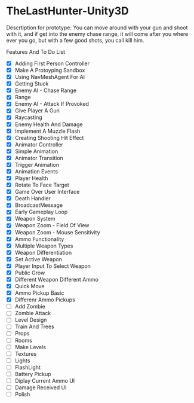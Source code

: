 # TheLastHunter-Unity3D

Descrtiption for prototype: 
  You can move around with your gun and shoot with it, and if get into the enemy chase  range, it will come after you where ever you go, but with a few good shots, you call kill   him.

Features And To Do List

- [x] Adding First Person Controller
- [x] Make A Protoyping Sandbox
- [x] Using NavMeshAgent For AI
- [x] Getting Stuck
- [x] Enemy AI - Chase Range
- [x] Range
- [x] Enemy AI - Attack If Provoked
- [x] Give Player A Gun
- [x] Raycasting
- [x] Enemy Health And Damage
- [x] Implement A Muzzle Flash
- [x] Creating Shooting Hit Effect
- [x] Animator Controller
- [x] Simple Animation
- [x] Animator Transition
- [x] Trigger Animation
- [x] Animation Events
- [x] Player Health
- [x] Rotate To Face Target
- [x] Game Over User Interface
- [x] Death Handler
- [x] BroadcastMessage
- [x] Early Gameplay Loop
- [x] Weapon System
- [x] Weapon Zoom - Field Of View
- [x] Weapon Zoom - Mouse Sensitivity
- [x] Ammo Functionality
- [x] Multiple Weapon Types
- [x] Weapon Differentiation
- [x] Set Active Weapon
- [x] Player Input To Select Weapon
- [x] Public Grow
- [x] Different Weapon Different Ammo
- [x] Quick Move
- [x] Ammo Pickup Basic
- [x] Differenr Ammo Pickups
- [ ] Add Zombie
- [ ] Zombie Attack
- [ ] Level Design
- [ ] Train And Trees
- [ ] Props
- [ ] Rooms
- [ ] Make Levels
- [ ] Textures
- [ ] Lights
- [ ] FlashLight
- [ ] Battery Pickup
- [ ] Diplay Current Ammo UI
- [ ] Damage Received UI
- [ ] Polish
